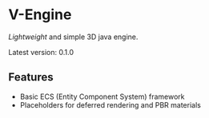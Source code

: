 # V-Engine

*Lightweight* and simple 3D java engine.

Latest version: 0.1.0

## Features
- Basic ECS (Entity Component System) framework
- Placeholders for deferred rendering and PBR materials

